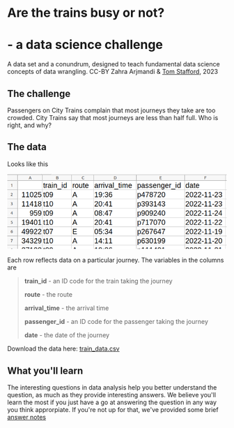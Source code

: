 # Are the trains busy or not?

# - a data science challenge

A data set and a conundrum, designed to teach fundamental data science concepts of data wrangling.
CC-BY Zahra Arjmandi & [Tom Stafford](https://tomstafford.sites.sheffield.ac.uk/), 2023

## The challenge

Passengers on City Trains complain that most journeys they take are too crowded. City Trains say that most journeys are less than half full. Who is right, and why?

## The data

Looks like this

![first rows of dataframe](head.png "The Data")

Each row reflects data on a particular journey. The variables in the columns are

>**train_id** - an ID code for the train taking the journey
>	
>**route** - the route
>
>**arrival_time** - the arrival time
>
>**passenger_id** - an ID code for the passenger taking the journey
>	
>**date** - the date of the journey

Download the data here: [train_data.csv](train_data.csv)

## What you'll learn

The interesting questions in data analysis help you better understand the question, as much as they provide interesting answers. We believe you'll learn the most if you just have a go at answering the question in any way you think approrpiate. If you're not up for that, we've provided some brief [answer notes](answernotes.md)
